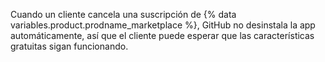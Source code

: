 Cuando un cliente cancela una suscripción de {% data variables.product.prodname_marketplace %}, GitHub no desinstala la app automáticamente, así que el cliente puede esperar que las características gratuitas sigan funcionando.